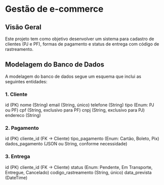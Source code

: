 # Gestão de e-commerce
## Visão Geral
Este projeto tem como objetivo desenvolver um sistema para cadastro de clientes (PJ e PF), formas de pagamento e status de entrega com código de rastreamento. 

## Modelagem do Banco de Dados
A modelagem do banco de dados segue um esquema que inclui as seguintes entidades:

### 1. Cliente

  id (PK)
  nome (String)
  email (String, único)
  telefone (String)
  tipo (Enum: PJ ou PF)
  cpf (String, exclusivo para PF)
  cnpj (String, exclusivo para PJ)
  endereco (String)

### 2. Pagamento

  id (PK)
  cliente_id (FK -> Cliente)
  tipo_pagamento (Enum: Cartão, Boleto, Pix)
  dados_pagamento (JSON ou String, conforme necessidade)

### 3. Entrega

  id (PK)
  cliente_id (FK -> Cliente)
  status (Enum: Pendente, Em Transporte, Entregue, Cancelado)
  codigo_rastreamento (String, único)
  data_prevista (DateTime)
